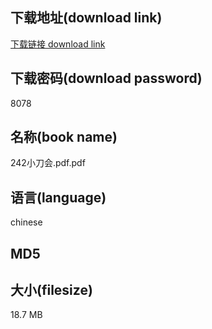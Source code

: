 ## 下载地址(download link)
[下载链接 download link](https://tutu365.netlify.app/?s=242%E5%B0%8F%E5%88%80%E4%BC%9A.pdf)

## 下载密码(download password)
8078

## 名称(book name)
242小刀会.pdf.pdf

## 语言(language)
chinese

## MD5


## 大小(filesize)
18.7 MB
